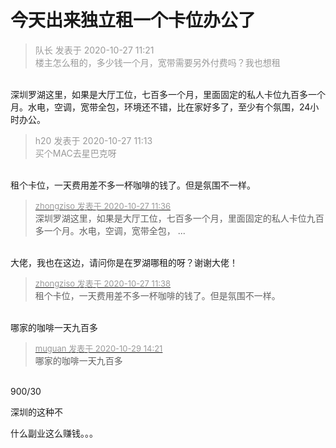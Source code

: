 # 今天出来独立租一个卡位办公了


<div class="quote"><blockquote><font color="#999999">队长 发表于 2020-10-27 11:21</font><br />
<font color="#999999">楼主怎么租的，多少钱一个月，宽带需要另外付费吗？我也想租</font></blockquote></div><br />
深圳罗湖这里，如果是大厅工位，七百多一个月，里面固定的私人卡位九百多一个月。水电，空调，宽带全包，环境还不错，比在家好多了，至少有个氛围，24小时办公。

<div class="quote"><blockquote><font color="#999999">h20 发表于 2020-10-27 11:13</font><br />
<font color="#999999">买个MAC去星巴克呀</font></blockquote></div><br />
租个卡位，一天费用差不多一杯咖啡的钱了。但是氛围不一样。

<div class="quote"><blockquote><font size="2"><a href="https://www.hostloc.com/forum.php?mod=redirect&amp;goto=findpost&amp;pid=9358169&amp;ptid=758891" target="_blank"><font color="#999999">zhongziso 发表于 2020-10-27 11:36</font></a></font><br />
深圳罗湖这里，如果是大厅工位，七百多一个月，里面固定的私人卡位九百多一个月。水电，空调，宽带全包， ...</blockquote></div><br />
大佬，我也在这边，请问你是在罗湖哪租的呀？谢谢大佬！

<div class="quote"><blockquote><font size="2"><a href="https://www.hostloc.com/forum.php?mod=redirect&amp;goto=findpost&amp;pid=9358185&amp;ptid=758891" target="_blank"><font color="#999999">zhongziso 发表于 2020-10-27 11:38</font></a></font><br />
租个卡位，一天费用差不多一杯咖啡的钱了。但是氛围不一样。</blockquote></div><br />
哪家的咖啡一天九百多<img src="static/image/smiley/default/funk.gif" smilieid="29" border="0" alt="" />

<div class="quote"><blockquote><font size="2"><a href="https://www.hostloc.com/forum.php?mod=redirect&amp;goto=findpost&amp;pid=9369161&amp;ptid=758891" target="_blank"><font color="#999999">muguan 发表于 2020-10-29 14:21</font></a></font><br />
哪家的咖啡一天九百多</blockquote></div><br />
900/30

深圳的这种不<img id="aimg_V0j0o" onclick="zoom(this, this.src, 0, 0, 0)" class="zoom" src="https://cdn.jsdelivr.net/gh/hishis/forum-master/public/images/patch.gif" onmouseover="img_onmouseoverfunc(this)" onload="thumbImg(this)" border="0" alt="" />

什么副业这么赚钱。。。
